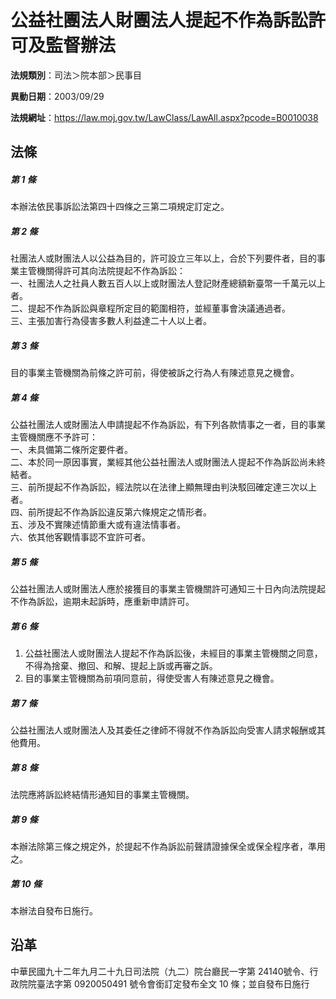 # 公益社團法人財團法人提起不作為訴訟許可及監督辦法


**法規類別**：司法＞院本部＞民事目

**異動日期**：2003/09/29  

**法規網址**：https://law.moj.gov.tw/LawClass/LawAll.aspx?pcode=B0010038



## 法條
##### 第 1 條
本辦法依民事訴訟法第四十四條之三第二項規定訂定之。

##### 第 2 條
社團法人或財團法人以公益為目的，許可設立三年以上，合於下列要件者，目的事業主管機關得許可其向法院提起不作為訴訟：  
一、社團法人之社員人數五百人以上或財團法人登記財產總額新臺幣一千萬元以上者。  
二、提起不作為訴訟與章程所定目的範圍相符，並經董事會決議通過者。  
三、主張加害行為侵害多數人利益達二十人以上者。

##### 第 3 條
目的事業主管機關為前條之許可前，得使被訴之行為人有陳述意見之機會。

##### 第 4 條
公益社團法人或財團法人申請提起不作為訴訟，有下列各款情事之一者，目的事業主管機關應不予許可：  
一、未具備第二條所定要件者。  
二、本於同一原因事實，業經其他公益社團法人或財團法人提起不作為訴訟尚未終結者。  
三、前所提起不作為訴訟，經法院以在法律上顯無理由判決駁回確定達三次以上者。  
四、前所提起不作為訴訟違反第六條規定之情形者。  
五、涉及不實陳述情節重大或有違法情事者。  
六、依其他客觀情事認不宜許可者。

##### 第 5 條
公益社團法人或財團法人應於接獲目的事業主管機關許可通知三十日內向法院提起不作為訴訟，逾期未起訴時，應重新申請許可。

##### 第 6 條
1. 公益社團法人或財團法人提起不作為訴訟後，未經目的事業主管機關之同意，不得為捨棄、撤回、和解、提起上訴或再審之訴。
1. 目的事業主管機關為前項同意前，得使受害人有陳述意見之機會。

##### 第 7 條
公益社團法人或財團法人及其委任之律師不得就不作為訴訟向受害人請求報酬或其他費用。

##### 第 8 條
法院應將訴訟終結情形通知目的事業主管機關。

##### 第 9 條
本辦法除第三條之規定外，於提起不作為訴訟前聲請證據保全或保全程序者，準用之。

##### 第 10 條
本辦法自發布日施行。

## 沿革
中華民國九十二年九月二十九日司法院（九二）院台廳民一字第 24140號令、行政院院臺法字第 0920050491 號令會銜訂定發布全文 10 條；並自發布日施行

